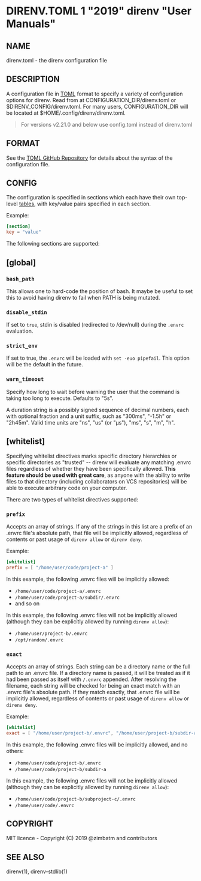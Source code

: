 DIRENV.TOML 1 "2019" direnv "User Manuals"
==========================================

NAME
----

direnv.toml - the direnv configuration file

DESCRIPTION
-----------

A configuration file in [TOML](https://github.com/toml-lang/toml) format to specify a variety of configuration options for direnv. Read from at CONFIGURATION_DIR/direnv.toml or $DIRENV_CONFIG/direnv.toml. For many users, CONFIGURATION_DIR will be located at $HOME/.config/direnv/direnv.toml.

> For versions v2.21.0 and below use config.toml instead of direnv.toml

FORMAT
------

See the [TOML GitHub Repository](https://github.com/toml-lang/toml) for details about the syntax of the configuration file.

CONFIG
------

The configuration is specified in sections which each have their own top-level [tables](https://github.com/toml-lang/toml#table), with key/value pairs specified in each section.

Example:

```toml
[section]
key = "value"
```

The following sections are supported:

## [global]

### `bash_path`

This allows one to hard-code the position of bash. It maybe be useful to set this to avoid having direnv to fail when PATH is being mutated.

### `disable_stdin`

If set to `true`, stdin is disabled (redirected to /dev/null) during the `.envrc` evaluation.

### `strict_env`

If set to true, the `.envrc` will be loaded with `set -euo pipefail`. This
option will be the default in the future.

### `warn_timeout`

Specify how long to wait before warning the user that the command is taking
too long to execute. Defaults to "5s".

A duration string is a possibly signed sequence of decimal numbers, each with
optional fraction and a unit suffix, such as "300ms", "-1.5h" or "2h45m".
Valid time units are "ns", "us" (or "µs"), "ms", "s", "m", "h".

## [whitelist]

Specifying whitelist directives marks specific directory hierarchies or specific directories as "trusted" -- direnv will evaluate any matching .envrc files regardless of whether they have been specifically allowed. **This feature should be used with great care**, as anyone with the ability to write files to that directory (including collaborators on VCS repositories) will be able to execute arbitrary code on your computer.

There are two types of whitelist directives supported:

### `prefix`

Accepts an array of strings. If any of the strings in this list are a prefix of an .envrc file's absolute path, that file will be implicitly allowed, regardless of contents or past usage of `direnv allow` or `direnv deny`.

Example:

```toml
[whitelist]
prefix = [ "/home/user/code/project-a" ]
```

In this example, the following .envrc files will be implicitly allowed:

* `/home/user/code/project-a/.envrc`
* `/home/user/code/project-a/subdir/.envrc`
* and so on

In this example, the following .envrc files will not be implicitly allowed (although they can be explicitly allowed by running `direnv allow`):

* `/home/user/project-b/.envrc`
* `/opt/random/.envrc`

### `exact`

Accepts an array of strings. Each string can be a directory name or the full path to an .envrc file. If a directory name is passed, it will be treated as if it had been passed as itself with `/.envrc` appended. After resolving the filename, each string will be checked for being an exact match with an .envrc file's absolute path. If they match exactly, that .envrc file will be implicitly allowed, regardless of contents or past usage of `direnv allow` or `direnv deny`.

Example:

```toml
[whitelist]
exact = [ "/home/user/project-b/.envrc", "/home/user/project-b/subdir-a" ]
```

In this example, the following .envrc files will be implicitly allowed, and no others:

* `/home/user/code/project-b/.envrc`
* `/home/user/code/project-b/subdir-a`

In this example, the following .envrc files will not be implicitly allowed (although they can be explicitly allowed by running `direnv allow`):

* `/home/user/code/project-b/subproject-c/.envrc`
* `/home/user/code/.envrc`

COPYRIGHT
---------

MIT licence - Copyright (C) 2019 @zimbatm and contributors

SEE ALSO
--------

direnv(1), direnv-stdlib(1)
